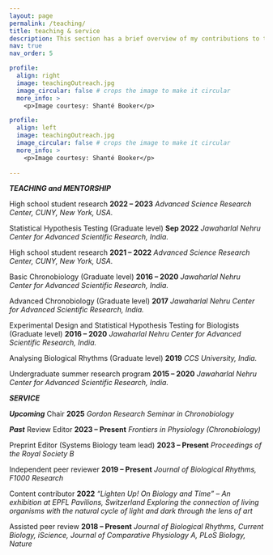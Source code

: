 ```yaml
---
layout: page
permalink: /teaching/
title: teaching & service
description: This section has a brief overview of my contributions to the academic community.
nav: true
nav_order: 5

profile:
  align: right
  image: teachingOutreach.jpg
  image_circular: false # crops the image to make it circular
  more_info: >
    <p>Image courtesy: Shanté Booker</p>

profile:
  align: left
  image: teachingOutreach.jpg
  image_circular: false # crops the image to make it circular
  more_info: >
    <p>Image courtesy: Shanté Booker</p>
    
---
```


<b><i>TEACHING and MENTORSHIP</i></b>

High school student research 	<b>2022 – 2023</b>
<i>Advanced Science Research Center, CUNY, New York, USA.</i>

Statistical Hypothesis Testing (Graduate level)	<b>Sep 2022</b>
<i>Jawaharlal Nehru Center for Advanced Scientific Research, India.</i>

High school student research 	<b>2021 – 2022</b>
<i>Advanced Science Research Center, CUNY, New York, USA.</i>

Basic Chronobiology (Graduate level)	<b>2016 – 2020</b>
<i>Jawaharlal Nehru Center for Advanced Scientific Research, India.</i>

Advanced Chronobiology (Graduate level)	<b>2017</b>
<i>Jawaharlal Nehru Center for Advanced Scientific Research, India.</i>

Experimental Design and Statistical Hypothesis Testing for Biologists (Graduate level)	<b>2016 – 2020</b>
<i>Jawaharlal Nehru Center for Advanced Scientific Research, India.</i>

Analysing Biological Rhythms (Graduate level)	<b>2019</b>
<i>CCS University, India.</i>

Undergraduate summer research program 	<b>2015 – 2020</b>
<i>Jawaharlal Nehru Center for Advanced Scientific Research, India.</i>


<b><i>SERVICE</i></b>

<b><i>Upcoming</i></b>
Chair 	<b>2025</b>
<i>Gordon Research Seminar in Chronobiology</i>

<b><i>Past</i></b>
Review Editor 	<b>2023 – Present</b>
<i>Frontiers in Physiology (Chronobiology)</i>

Preprint Editor (Systems Biology team lead)	<b>2023 – Present</b>
<i>Proceedings of the Royal Society B</i>


Independent peer reviewer 	<b>2019 – Present</b>
<i>Journal of Biological Rhythms, F1000 Research</i>

Content contributor 	<b>2022</b>
<i>“Lighten Up! On Biology and Time” – An exhibition at EPFL Pavilions, Switzerland
Exploring the connection of living organisms with the natural cycle of light and dark through the lens of art</i>

Assisted peer review 	<b>2018 – Present</b>
<i>Journal of Biological Rhythms, Current Biology, iScience, Journal of Comparative Physiology A, PLoS Biology, Nature</i>
